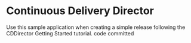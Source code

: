 # Continuous Delivery Director
Use this sample application when creating a simple release following the CDDirector Getting Started tutorial.
code committed
